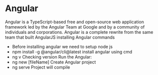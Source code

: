 # Angular
Angular is a TypeScript-based free and open-source web application framework led by the Angular Team at Google and by a community of individuals and corporations. Angular is a complete rewrite from the same team that built AngularJS
installing Angular commands
- Before installing angular we need to setup node js
- npm install -g @angular/cli@latest install angular using cmd
- ng v Checking version
Run the Angular:
- ng new [fileName] Create Angular project
- ng serve Project will compile
